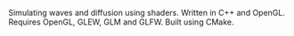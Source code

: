 Simulating waves and diffusion using shaders.
Written in C++ and OpenGL.
Requires OpenGL, GLEW, GLM and GLFW. Built using CMake.
